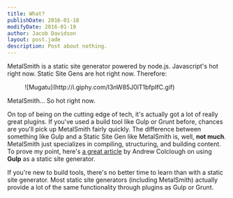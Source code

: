 ```yaml
---
title: What?
publishDate: 2016-01-18
modifyDate: 2016-01-19
author: Jacob Davidson
layout: post.jade
description: Post about nothing.
---
```


MetalSmith is a static site generator powered by node.js. Javascript's hot right now. Static Site Gens are hot right now. Therefore:

<figure class="figure-askew">
![Mugatu](http://i.giphy.com/l3nW85J0lT1bfpIfC.gif)
</figure>

MetalSmith... So hot right now.

On top of being on the cutting edge of tech, it's actually got a lot of really great plugins. If you've used a build tool like Gulp or Grunt before, chances are you'll pick up MetalSmith fairly quickly. The difference between something like Gulp and a Static Site Gen like MetalSmith is, well, **not much**. MetalSmith just specializes in compiling, structuring, and building content. To prove my point, here's [a great article](https://medium.com/objects-in-space/considering-a-static-site-tool-learn-gulp-2fd5f9821fc4#.ou4bohmks) by Andrew Colclough on using **Gulp** as a static site generator.

If you're new to build tools, there's no better time to learn than with a static site generator. Most static site generators (including MetalSmith) actually provide a lot of the same functionality through plugins as Gulp or Grunt.